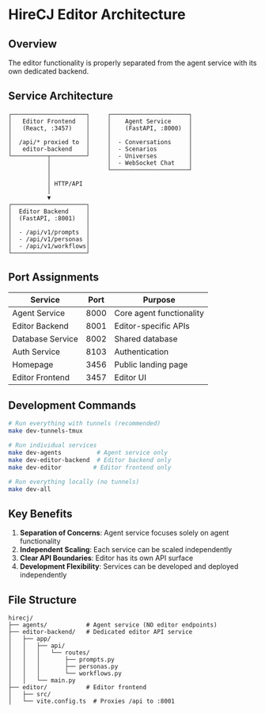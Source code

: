 # HireCJ Editor Architecture

## Overview

The editor functionality is properly separated from the agent service with its own dedicated backend.

## Service Architecture

```
┌─────────────────────┐     ┌──────────────────────┐
│   Editor Frontend   │     │    Agent Service     │
│   (React, :3457)    │     │    (FastAPI, :8000)  │
│                     │     │                      │
│  /api/* proxied to  │     │  - Conversations     │
│   editor-backend    │     │  - Scenarios         │
└──────────┬──────────┘     │  - Universes         │
           │                │  - WebSocket Chat    │
           │                └──────────────────────┘
           │                
           │ HTTP/API                      
           │                
           ▼                
┌─────────────────────┐     
│  Editor Backend     │     
│  (FastAPI, :8001)   │     
│                     │     
│  - /api/v1/prompts  │     
│  - /api/v1/personas │     
│  - /api/v1/workflows│     
└─────────────────────┘     
```

## Port Assignments

| Service | Port | Purpose |
|---------|------|---------|
| Agent Service | 8000 | Core agent functionality |
| Editor Backend | 8001 | Editor-specific APIs |
| Database Service | 8002 | Shared database |
| Auth Service | 8103 | Authentication |
| Homepage | 3456 | Public landing page |
| Editor Frontend | 3457 | Editor UI |

## Development Commands

```bash
# Run everything with tunnels (recommended)
make dev-tunnels-tmux

# Run individual services
make dev-agents          # Agent service only
make dev-editor-backend  # Editor backend only
make dev-editor         # Editor frontend only

# Run everything locally (no tunnels)
make dev-all
```

## Key Benefits

1. **Separation of Concerns**: Agent service focuses solely on agent functionality
2. **Independent Scaling**: Each service can be scaled independently
3. **Clear API Boundaries**: Editor has its own API surface
4. **Development Flexibility**: Services can be developed and deployed independently

## File Structure

```
hirecj/
├── agents/           # Agent service (NO editor endpoints)
├── editor-backend/   # Dedicated editor API service
│   ├── app/
│   │   ├── api/
│   │   │   └── routes/
│   │   │       ├── prompts.py
│   │   │       ├── personas.py
│   │   │       └── workflows.py
│   │   └── main.py
├── editor/           # Editor frontend
│   ├── src/
│   └── vite.config.ts  # Proxies /api to :8001
```